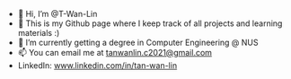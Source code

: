 - 👋 Hi, I’m @T-Wan-Lin
- 👀 This is my Github page where I keep track of all projects and learning materials :)
- 🌱 I’m currently getting a degree in Computer Engineering @ NUS
- 📫 You can email me at tanwanlin.c2021@gmail.com
- LinkedIn: www.linkedin.com/in/tan-wan-lin

<!---
T-Wan-Lin/T-Wan-Lin is a ✨ special ✨ repository because its `README.md` (this file) appears on your GitHub profile.
You can click the Preview link to take a look at your changes.
--->
